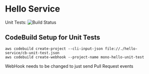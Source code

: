 # Hello Service

Unit Tests: ![Build Status](https://codebuild.us-east-1.amazonaws.com/badges?uuid=eyJlbmNyeXB0ZWREYXRhIjoiLzB3NzJvOUdvcVdPd1FUM0lJTjFBMC9xcDlxa2tINE9JWmxLTFVjdG50NU5ackQyMVpqMnhyci9yYzRMM1d5dUtlSWxVS3dhbEJkYk5xaUZNZ3BaWUxRPSIsIml2UGFyYW1ldGVyU3BlYyI6ImZ6YklpQ2dNSlRWOHZOZngiLCJtYXRlcmlhbFNldFNlcmlhbCI6MX0%3D&branch=master)

## CodeBuild Setup for Unit Tests

```
aws codebuild create-project --cli-input-json file://./hello-service/cb-unit-test.json
aws codebuild create-webhook --project-name mono-hello-unit-test
```

WebHook needs to be changed to just send Pull Request events
